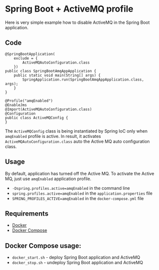 Spring Boot + ActiveMQ profile
============================================
Here is very simple example how to disable ActiveMQ in the Spring Boot application.

Code
----
```
@SpringBootApplication(
    exclude = {
		ActiveMQAutoConfiguration.class
	})
public class SpringBootAmqAppApplication {
	public static void main(String[] args) {
		SpringApplication.run(SpringBootAmqAppApplication.class, args);
	}
}
```
```
@Profile("amqEnabled")
@EnableJms
@Import(ActiveMQAutoConfiguration.class)
@Configuration
public class ActiveMQConfig {
}
```
The `ActiveMQConfig` class is being instantiated by Spring IoC only when `amqEnabled` profile is active.
In result, it activates `ActiveMQAutoConfiguration.class` auto the Active MQ auto configuration class. 

Usage
----------------------
By default, application has turned off the Active MQ.
To activate the Active MQ, just use `amqEnabled` application profile.
- `-Dspring.profiles.active=amqEnabled` in the command line
- `spring.profiles.active=amqEnabled` in the `application.properties` file
- `SPRING_PROFILES_ACTIVE=amqEnabled` in the `docker-compose.yml` file


Requirements
------------
- [Docker](https://docs.docker.com/install/)
- [Docker Compose](https://docs.docker.com/compose/install/)

Docker Compose usage:
---------------------
 - `docker_start.sh` - deploy Spring Boot application and ActiveMQ
 - `docker_stop.sh` - undeploy Spring Boot application and ActiveMQ
